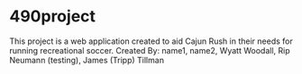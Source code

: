 # 490project
This project is a web application created to aid Cajun Rush in their needs for running recreational soccer.
Created By: name1, name2, Wyatt Woodall, Rip Neumann (testing), James (Tripp) Tillman
